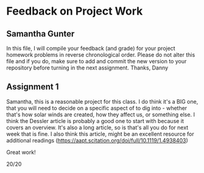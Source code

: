 # Feedback on Project Work
## Samantha Gunter

In this file, I will compile your feedback (and grade) for your project homework problems in reverse chronological order. Please do not alter this file and if you do, make sure to add and commit the new version to your repository before turning in the next assignment. Thanks, Danny

## Assignment 1

Samantha, this is a reasonable project for this class. I do think it's a BIG one, that you will need to decide on a specific aspect of to dig into - whether that's how solar winds are created, how they affect us, or something else. I think the Dessler article is probably a good one to start with because it covers an overview. It's also a long article, so is that's all you do for next week that is fine. I also think this article, might be an excellent resource for additional readings (https://aapt.scitation.org/doi/full/10.1119/1.4938403)

Great work!

20/20
